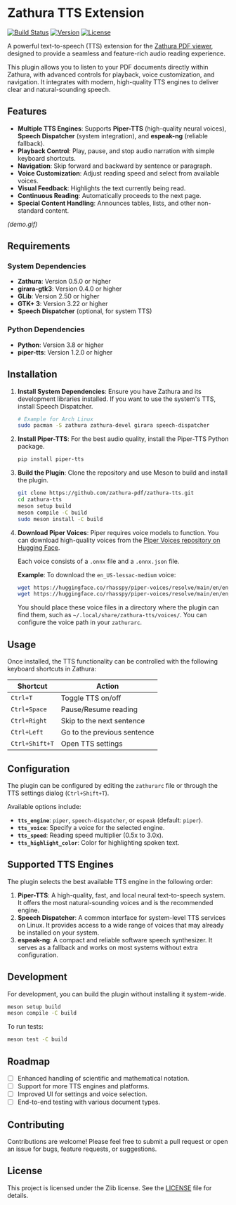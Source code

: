 # Zathura TTS Extension

[![Build Status](https://img.shields.io/github/actions/workflow/status/zathura-pdf/zathura-tts/ci.yml?branch=main&style=for-the-badge)](https://github.com/zathura-pdf/zathura-tts/actions)
[![Version](https://img.shields.io/github/v/release/zathura-pdf/zathura-tts?style=for-the-badge)](https://github.com/zathura-pdf/zathura-tts/releases)
[![License](https://img.shields.io/github/license/zathura-pdf/zathura-tts?style=for-the-badge)](https://www.zathura.org/license/)

A powerful text-to-speech (TTS) extension for the [Zathura PDF viewer](https://www.zathura.org/), designed to provide a seamless and feature-rich audio reading experience.

This plugin allows you to listen to your PDF documents directly within Zathura, with advanced controls for playback, voice customization, and navigation. It integrates with modern, high-quality TTS engines to deliver clear and natural-sounding speech.

## Features

- **Multiple TTS Engines**: Supports **Piper-TTS** (high-quality neural voices), **Speech Dispatcher** (system integration), and **espeak-ng** (reliable fallback).
- **Playback Control**: Play, pause, and stop audio narration with simple keyboard shortcuts.
- **Navigation**: Skip forward and backward by sentence or paragraph.
- **Voice Customization**: Adjust reading speed and select from available voices.
- **Visual Feedback**: Highlights the text currently being read.
- **Continuous Reading**: Automatically proceeds to the next page.
- **Special Content Handling**: Announces tables, lists, and other non-standard content.

*(demo.gif)*

## Requirements

### System Dependencies
- **Zathura**: Version 0.5.0 or higher
- **girara-gtk3**: Version 0.4.0 or higher
- **GLib**: Version 2.50 or higher
- **GTK+ 3**: Version 3.22 or higher
- **Speech Dispatcher** (optional, for system TTS)

### Python Dependencies
- **Python**: Version 3.8 or higher
- **piper-tts**: Version 1.2.0 or higher

## Installation

1.  **Install System Dependencies**:
    Ensure you have Zathura and its development libraries installed. If you want to use the system's TTS, install Speech Dispatcher.

    ```bash
    # Example for Arch Linux
    sudo pacman -S zathura zathura-devel girara speech-dispatcher
    ```

2.  **Install Piper-TTS**:
    For the best audio quality, install the Piper-TTS Python package.

    ```bash
    pip install piper-tts
    ```

3.  **Build the Plugin**:
    Clone the repository and use Meson to build and install the plugin.

    ```bash
    git clone https://github.com/zathura-pdf/zathura-tts.git
    cd zathura-tts
    meson setup build
    meson compile -C build
    sudo meson install -C build
    ```

4.  **Download Piper Voices**:
    Piper requires voice models to function. You can download high-quality voices from the [Piper Voices repository on Hugging Face](https://huggingface.co/rhasspy/piper-voices/tree/main).

    Each voice consists of a `.onnx` file and a `.onnx.json` file.

    **Example**: To download the `en_US-lessac-medium` voice:
    ```bash
    wget https://huggingface.co/rhasspy/piper-voices/resolve/main/en/en_US/lessac/medium/en_US-lessac-medium.onnx
    wget https://huggingface.co/rhasspy/piper-voices/resolve/main/en/en_US/lessac/medium/en_US-lessac-medium.onnx.json
    ```

    You should place these voice files in a directory where the plugin can find them, such as `~/.local/share/zathura-tts/voices/`. You can configure the voice path in your `zathurarc`.

## Usage

Once installed, the TTS functionality can be controlled with the following keyboard shortcuts in Zathura:

| Shortcut          | Action                  |
| ----------------- | ----------------------- |
| `Ctrl+T`          | Toggle TTS on/off       |
| `Ctrl+Space`      | Pause/Resume reading    |
| `Ctrl+Right`      | Skip to the next sentence |
| `Ctrl+Left`       | Go to the previous sentence |
| `Ctrl+Shift+T`    | Open TTS settings       |

## Configuration

The plugin can be configured by editing the `zathurarc` file or through the TTS settings dialog (`Ctrl+Shift+T`).

Available options include:
- **`tts_engine`**: `piper`, `speech-dispatcher`, or `espeak` (default: `piper`).
- **`tts_voice`**: Specify a voice for the selected engine.
- **`tts_speed`**: Reading speed multiplier (0.5x to 3.0x).
- **`tts_highlight_color`**: Color for highlighting spoken text.

## Supported TTS Engines

The plugin selects the best available TTS engine in the following order:

1.  **Piper-TTS**: A high-quality, fast, and local neural text-to-speech system. It offers the most natural-sounding voices and is the recommended engine.
2.  **Speech Dispatcher**: A common interface for system-level TTS services on Linux. It provides access to a wide range of voices that may already be installed on your system.
3.  **espeak-ng**: A compact and reliable software speech synthesizer. It serves as a fallback and works on most systems without extra configuration.

## Development

For development, you can build the plugin without installing it system-wide.

```bash
meson setup build
meson compile -C build
```

To run tests:
```bash
meson test -C build
```

## Roadmap

- [ ] Enhanced handling of scientific and mathematical notation.
- [ ] Support for more TTS engines and platforms.
- [ ] Improved UI for settings and voice selection.
- [ ] End-to-end testing with various document types.

## Contributing

Contributions are welcome! Please feel free to submit a pull request or open an issue for bugs, feature requests, or suggestions.

## License

This project is licensed under the Zlib license. See the [LICENSE](LICENSE) file for details.
